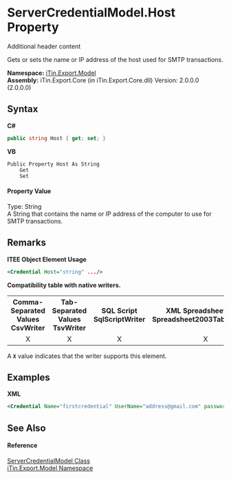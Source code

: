 # ServerCredentialModel.Host Property 
Additional header content 

Gets or sets the name or IP address of the host used for SMTP transactions.

**Namespace:**&nbsp;<a href="N_iTin_Export_Model">iTin.Export.Model</a><br />**Assembly:**&nbsp;iTin.Export.Core (in iTin.Export.Core.dll) Version: 2.0.0.0 (2.0.0.0)

## Syntax

**C#**<br />
``` C#
public string Host { get; set; }
```

**VB**<br />
``` VB
Public Property Host As String
	Get
	Set
```


#### Property Value
Type: String<br />A String that contains the name or IP address of the computer to use for SMTP transactions.

## Remarks

**ITEE Object Element Usage**<br />
``` XML
<Credential Host="string" .../>
```


<strong>Compatibility table with native writers.</strong><table><tr><th>Comma-Separated Values<br />CsvWriter</th><th>Tab-Separated Values<br />TsvWriter</th><th>SQL Script<br />SqlScriptWriter</th><th>XML Spreadsheet 2003<br />Spreadsheet2003TabularWriter</th></tr><tr><td align="center">X</td><td align="center">X</td><td align="center">X</td><td align="center">X</td></tr></table> A <strong>`X`</strong> value indicates that the writer supports this element.


## Examples

**XML**<br />
``` XML
<Credential Name="firstcredential" UserName="address@gmail.com" password="pwd" Host="smtp.gmail.com"/>
```


## See Also


#### Reference
<a href="T_iTin_Export_Model_ServerCredentialModel">ServerCredentialModel Class</a><br /><a href="N_iTin_Export_Model">iTin.Export.Model Namespace</a><br />